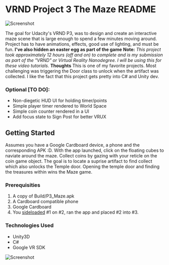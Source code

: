 # VRND Project 3 The Maze README

![Screenshot](http://imgur.com/LAzXvkg.jpg "Screenshot1")

The goal for Udacity's VRND P3, was to design and create an interactive maze scene that is large enough to spend a few minutes moving around. 
Project has to have animations, effects, good use of lighting, and must be fun. **I've also hidden an easter egg as part of the game**
**Note:** _This project took approximately 12 hours (off and on) to complete and is my submission as part of the *"VRND"* or Virtual Reality Nanodegree. I will be using this for these video tutorials._
**Thoughts** This is one of my favorite projects. Most challenging was triggering the Door class to unlock when the artifact was collected. I like the fact that this project gets pretty into C# and Unity dev.

### Optional [TO DO]:

* Non-diegetic HUD UI for holding timer/points
 * Simple player timer rendered to World Space
 * Simple coin counter rendered in a UI
* Add focus state to Sign Post for better VRUX


## Getting Started

Assumes you have a Google Cardboard device, a phone and the corresponding APK :D. With the app launched, click on the floating cubes to naviate around the maze. 
Collect coins by gazing with your reticle on the coin game object. The goal is to locate a suprise artifact to find collect which also unlocks the Temple door.
Opening the temple door and finding the treasures within wins the Maze game.

### Prerequisities
 
1. A copy of Build/P3_Maze.apk
2. A Cardboard compatible phone
3. Google Cardboard
4. You [sideloaded](http://lifehacker.com/5943562/how-to-sideload-android-apps) #1 on #2, ran the app and placed #2 into #3. 


### Technologies Used

* Unity3D
* C#
* Google VR SDK

![Screenshot](http://i.imgur.com/xGpqkui.jpg "Screenshot2")
